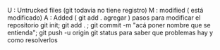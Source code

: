 U : Untrucked files (git todavia no tiene registro)
M : modified ( está modificado)
A : Added ( git add . agregar )
pasos para modificar el repositorio
git init; git add . ; git commit -m "acá poner nombre que se entienda"; git push -u origin
git status para saber que problemas hay y como resolverlos
